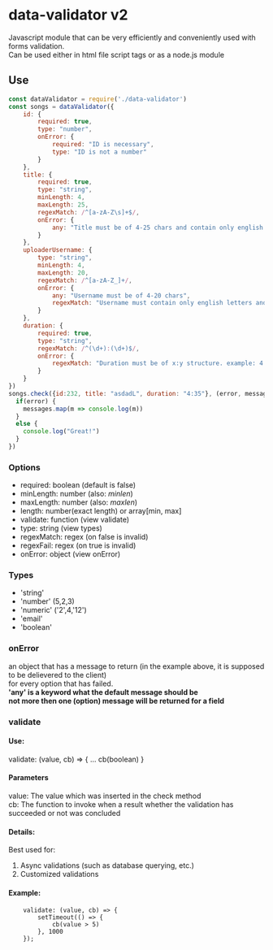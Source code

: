 # data-validator v2
Javascript module that can be very efficiently and conveniently used with forms validation.  
Can be used either in html file script tags or as a node.js module

## Use
```javascript
const dataValidator = require('./data-validator')
const songs = dataValidator({
    id: {
        required: true,
        type: "number",
        onError: {
            required: "ID is necessary",
            type: "ID is not a number"
        }
    },
    title: {
        required: true,
        type: "string",
        minLength: 4,
        maxLength: 25,
        regexMatch: /^[a-zA-Z\s]+$/,
        onError: {
            any: "Title must be of 4-25 chars and contain only english letters"
        }
    },
    uploaderUsername: {
        type: "string",
        minLength: 4,
        maxLength: 20,
        regexMatch: /^[a-zA-Z_]+/,
        onError: {
            any: "Username must be of 4-20 chars",
            regexMatch: "Username must contain only english letters and underscore"
        }
    },
    duration: {
        required: true,
        type: "string",
        regexMatch: /^(\d+):(\d+)$/,
        onError: {
            regexMatch: "Duration must be of x:y structure. example: 4:25"
        }
    }
})
songs.check({id:232, title: "asdadL", duration: "4:35"}, (error, messages) => {
  if(error) {
    messages.map(m => console.log(m))
  }
  else {
    console.log("Great!")
  }
})
```

### Options
* required: boolean (default is false)
* minLength: number (also: *minlen*)
* maxLength: number (also: *maxlen*)
* length: number(exact length) or array[min, max]
* validate: function (view validate)
* type: string (view types)
* regexMatch: regex (on false is invalid)
* regexFail: regex (on true is invalid)
* onError: object (view onError)


### Types
* 'string'
* 'number' (5,2,3)
* 'numeric' ('2',4,'12')
* 'email'
* 'boolean'

### onError
  an object that has a message to return (in the example above, it is supposed to be delievered to the client)  
  for every option that has failed.  
  **'any' is a keyword what the default message should be  
  not more then one (option) message will be returned for a field**
  
### validate
  #### Use:
  validate: (value, cb) => { ... cb(boolean) }  
  
  #### Parameters
  value: The value which was inserted in the check method  
  cb: The function to invoke when a result whether the validation has succeeded or not was concluded  
  
  #### Details:
  Best used for:
  1. Async validations (such as database querying, etc.)  
  2. Customized validations  
  
  #### Example:  

        validate: (value, cb) => {
            setTimeout(() => { 
                cb(value > 5)
            }, 1000
        });


